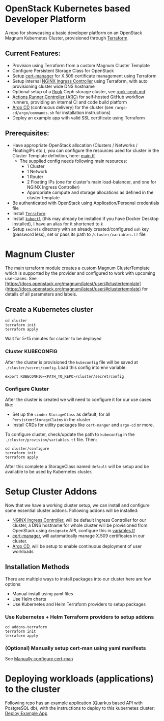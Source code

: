 # OpenStack Kubernetes based Developer Platform

A repo for showcasing a basic developer platform on an OpenStack Magnum Kubernetes Cluster, provisioned through [Terraform](https://www.terraform.io/).

## Current Features:
* Provision using Terraform from a custom Magnum Cluster Template
* Configure Persistent Storage Class for OpenStack
* Setup [cert-manager](https://cert-manager.io/) for X.509 certificate management using Terraform
* Setup internal [NGINX Ingress Controller](https://docs.nginx.com/nginx-ingress-controller/) using Terraform, with auto provisioning cluster wide DNS hostname
* Optional setup of a [Rook](https://rook.io/) Ceph storage cluster, see [rook-ceph.md](rook-ceph/rook-ceph.md)
* [Actions Runner Controller (ARC)](https://github.com/actions-runner-controller/actions-runner-controller) for self-hosted GitHub workflow runners, providing an internal CI and code build platform
* [Argo CD](https://argo-cd.readthedocs.io/en/stable/) (continuous delivery) for the cluster (see `/argo-cd/argo/commands.sh` for installation instructions)
* Deploy an example app with valid SSL certificate using Terraform

## Prerequisites:
* Have appropriate OpenStack allocation (Clusters / Networks / FloatingIPs etc.), you can configure the resources used for cluster in the Cluster Template definition, here: [main.tf](./cluster/main.tf)
  * The supplied config needs following main resources:
    * 1 Cluster
    * 1 Network
    * 1 Router
    * 2 Floating IPs (one for cluster's main load-balancer, and one for NGINX Ingress Controller)
    * Appropriate compute and storage allocations as defined in the cluster template
* Be authenticated with OpenStack using Application/Personal credentials file
* Install [`Terraform`](https://www.terraform.io/)
* Install [`kubectl`](https://kubernetes.io/docs/tasks/tools/) (this may already be installed if you have Docker Desktop installed), I have an alias for it shortened to `k`
* Setup `secrets` directory with an already created/configured `ssh` key (password less), set or pass its path to `/cluster/variables.tf` file

# Magnum Cluster

The main terraform module creates a custom Magnum ClusterTemplate which is supported by the provider and configured to work with upcoming use-cases.
See [https://docs.openstack.org/magnum/latest/user/#clustertemplate](https://docs.openstack.org/magnum/latest/user/#clustertemplate) for details of all parameters and labels.

## Create a Kubernetes cluster
```shell
cd cluster
terraform init
terraform apply
```
Wait for 5-15 minutes for cluster to be deployed

### Cluster KUBECONFIG

After the cluster is provisioned the `kubeconfig` file will be saved at `./cluster/secret/config`. Load this config into env variable:
```shell
export KUBECONFIG=<PATH_TO_REPO>/cluster/secret/config
```

### Configure Cluster

After the cluster is created we will need to configure it for our use cases like:

* Set up the `cinder` `StorageClass` as default, for all `PersistentStorageClaims` in the cluster
* Install CRDs for utility packages like `cert-manger` and `argo-cd` or more.

To configure cluster, check/update the path to `kubeconfig` in the `./cluster/provision/variables.tf` file. Then:
```shell
cd cluster/configure
terraform init
terraform apply
```
After this complete a StorageClass named `default` will be setup and be available to be used by Kubernetes cluster.

# Setup Cluster Addons
Now that we have a working cluster setup, we can install and configure some essential cluster addons. Following addons will be installed:
* [NGINX Ingress Controller](https://docs.nginx.com/nginx-ingress-controller/), will be default Ingress Controller for our cluster, a DNS hostname for whole cluster will be provisioned from OpenStack using `designate` API, configure this in [variables.tf](addons-terraform/variables.tf)
* [cert-manager](https://cert-manager.io/docs/), will automatically manage X.509 certificates in our cluster.
* [Argo CD](https://argo-cd.readthedocs.io/en/stable/), will be setup to enable continuous deployment of user workloads

## Installation Methods
There are multiple ways to install packages into our cluster here are few options:
* Manual install using yaml files
* Use Helm charts
* Use Kubernetes and Helm Terraform providers to setup packages


### Use Kubernetes + Helm Terraform providers to setup addons

```shell
cd addons-terraform
terraform init
terraform apply
```

### (Optional) Manually setup cert-man using yaml manifests
See [Manually configure cert-man](./scratch/cert-manager-manual/Manual-cert-manager.md)


# Deploying workloads (applications) to the cluster
Following repo has an example application (Quarkus based API with PostgreSQL db), with the instructions to deploy to this kubernetes cluster: [Deploy Example App](https://github.com/mumeraltaf/quarkus-startmeup#deploy-application-on-remote-kubernetes-cluster).
